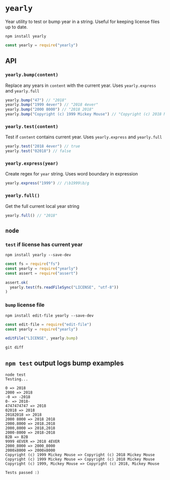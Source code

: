 # `yearly`

Year utility to test or bump year in a string. Useful for keeping license files up to date.

```
npm install yearly
```

```js
const yearly = require("yearly")
```

## API

### `yearly.bump(content)`
Replace any years in `content` with the current year. Uses `yearly.express` and `yearly.full`

```js
yearly.bump("47") // "2018"
yearly.bump("1999 4ever") // "2018 4ever"
yearly.bump("2000 8000") // "2018 2018"
yearly.bump("Copyright (c) 1999 Mickey Mouse") // "Copyright (c) 2018 Mickey Mouse"
```

### `yearly.test(content)`
Test if `content` contains current year. Uses `yearly.express` and `yearly.full`

```js
yearly.test("2018 4ever") // true
yearly.test("02018") // false
```

### `yearly.express(year)`
Create regex for `year` string. Uses word boundary in expression

```js
yearly.express("1999") // /\b1999\b/g
```

### `yearly.full()`
Get the full current local year string

```js
yearly.full() // "2018"
```

## `node`

### `test` if license has current year

```
npm install yearly --save-dev
```

```js
const fs = require("fs")
const yearly = require("yearly")
const assert = require("assert")

assert.ok(
  yearly.test(fs.readFileSync("LICENSE", "utf-8"))
)
```

### `bump` license file

```
npm install edit-file yearly --save-dev
```

```js
const edit-file = require("edit-file")
const yearly = require("yearly")

editFile("LICENSE", yearly.bump)
```

```
git diff
```

## `npm test` output logs bump examples

```
node test
Testing...

0 => 2018
2000 => 2018
-0 => -2018
0- => 2018-
4747474747 => 2018
02018 => 2018
20182018 => 2018
2000 8000 => 2018 2018
2000.8000 => 2018.2018
2000,8000 => 2018,2018
2000-8000 => 2018-2018
B2B => B2B
9999 4EVER => 2018 4EVER
2000_8000 => 2000_8000
2000x8000 => 2000x8000
Copyright (c) 1999 Mickey Mouse => Copyright (c) 2018 Mickey Mouse
Copyright (c) 1999 Mickey Mouse => Copyright (c) 2018 Mickey Mouse
Copyright (c) 1999, Mickey Mouse => Copyright (c) 2018, Mickey Mouse

Tests passed :)
```
